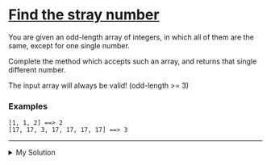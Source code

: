 # [Find the stray number](https://www.codewars.com/kata/57f609022f4d534f05000024)

You are given an odd-length array of integers, in which all of them are the same, except for one single number.

Complete the method which accepts such an array, and returns that single different number.

The input array will always be valid! (odd-length >= 3)

### Examples

```
[1, 1, 2] ==> 2
[17, 17, 3, 17, 17, 17, 17] ==> 3
```

---

<details><summary>My Solution</summary>

```js
function stray(numbers) {
  if (numbers[0] === numbers[1]) {
    return numbers.find(v => v !== numbers[0])
  }

  return numbers[0] === numbers[2] ? numbers[1] : numbers[0]
}
```

</details>
